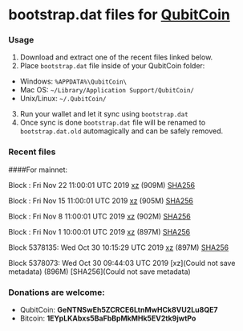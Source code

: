 # bootstrap.dat files for [QubitCoin](https://qubitcoin.cc/)

### Usage

1. Download and extract one of the recent files linked below.
2. Place `bootstrap.dat` file inside of your QubitCoin folder:
 - Windows: `%APPDATA%\QubitCoin\`
 - Mac OS: `~/Library/Application Support/QubitCoin/`
 - Unix/Linux: `~/.QubitCoin/`
3. Run your wallet and let it sync using `bootstrap.dat`
4. Once sync is done `bootstrap.dat` file will be renamed to `bootstrap.dat.old` automagically and can be safely removed.

### Recent files

####For mainnet:

Block : Fri Nov 22 11:00:01 UTC 2019 [xz](https://transfer.sh/y67Ov/bootstrap.dat.20191122.tar.xz) (909M) [SHA256](https://transfer.sh/siqUm/sha256.txt)

Block : Fri Nov 15 11:00:01 UTC 2019 [xz](https://transfer.sh/BqD7p/bootstrap.dat.20191115.tar.xz) (905M) [SHA256](https://transfer.sh/Jk6Qk/sha256.txt)

Block : Fri Nov  8 11:00:01 UTC 2019 [xz](https://transfer.sh/H9Odr/bootstrap.dat.20191108.tar.xz) (902M) [SHA256](https://transfer.sh/AGVCx/sha256.txt)

Block : Fri Nov  1 10:00:01 UTC 2019 [xz](https://transfer.sh/jCNLs/bootstrap.dat.20191101.tar.xz) (897M) [SHA256](https://transfer.sh/rZpTI/sha256.txt)

Block 5378135: Wed Oct 30 10:15:29 UTC 2019 [xz](https://transfer.sh/z6KtP/bootstrap.dat.20191030.tar.xz) (897M) [SHA256](https://transfer.sh/Ip8C0/sha256.txt)

Block 5378073: Wed Oct 30 09:44:03 UTC 2019 [xz](Could not save metadata) (896M) [SHA256](Could not save metadata)

### Donations are welcome:

- QubitCoin: **GeNTNSwEh5ZCRCE6LtnMwHCk8VU2Lu8QE7**
- Bitcoin: **1EYpLKAbxs5BaFbBpMkMHk5EV2tk9jwtPo**
